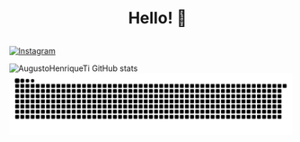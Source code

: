 <!--título-->
<div id="user-content-toc">
  <ul align="center">
    <summary><h1 style="display: inline-block">Hello! 👋</h1></summary>
</div>

<!-- Presentation -->

<!-- Dropdown -->

<!-- Links -->

[![Instagram](https://img.shields.io/badge/Instagram-E4405F?style=for-the-badge&logo=instagram&logoColor=white
)](https://www.instagram.com/augustohcg?igsh=MWpwbDNpMGZjZ2NubQ==)

<!-- GithubStats -->
![AugustoHenriqueTi GitHub stats](https://github-readme-stats.vercel.app/api?username=augustohenriqueti&show_icons=true&theme=onedark)
![Snake animation](https://github.com/joseprandj/joseprandj/blob/output/github-contribution-grid-snake.svg)

<!-- Portfolio -->

<!-- GIF -->
